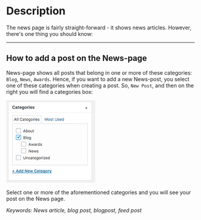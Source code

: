 # Description

The news page is fairly straight-forward - it shows news articles. However, there's one thing you should know:

---

## How to add a post on the News-page

News-page shows all posts that belong in one or more of these categories: `Blog`, `News`, `Awards`. Hence, if you want to add a new News-post, you select one of these categories when creating a post. So, `New Post`, and then on the right you will find a categories box:

![](assets/page-news-6f7f5fe5.png)

Select one or more of the aforementioned categories and you will see your post on the News page.

*Keywords: News article, blog post, blogpost, feed post*
